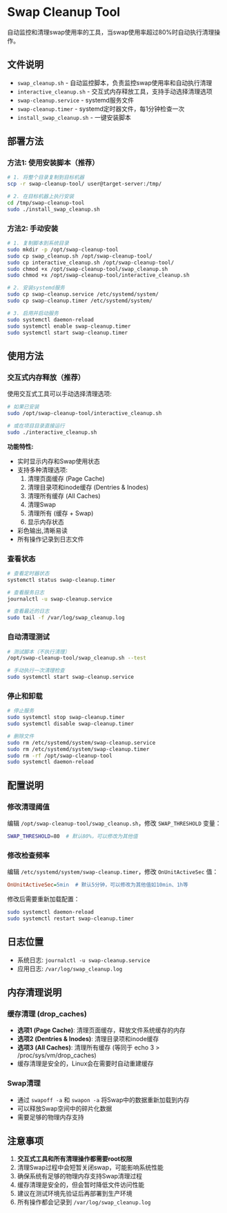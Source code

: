 # Swap Cleanup Tool

自动监控和清理swap使用率的工具，当swap使用率超过80%时自动执行清理操作。

## 文件说明

- `swap_cleanup.sh` - 自动监控脚本，负责监控swap使用率和自动执行清理
- `interactive_cleanup.sh` - 交互式内存释放工具，支持手动选择清理选项
- `swap-cleanup.service` - systemd服务文件
- `swap-cleanup.timer` - systemd定时器文件，每1分钟检查一次
- `install_swap_cleanup.sh` - 一键安装脚本

## 部署方法

### 方法1: 使用安装脚本（推荐）

```bash
# 1. 将整个目录复制到目标机器
scp -r swap-cleanup-tool/ user@target-server:/tmp/

# 2. 在目标机器上执行安装
cd /tmp/swap-cleanup-tool
sudo ./install_swap_cleanup.sh
```

### 方法2: 手动安装

```bash
# 1. 复制脚本到系统目录
sudo mkdir -p /opt/swap-cleanup-tool
sudo cp swap_cleanup.sh /opt/swap-cleanup-tool/
sudo cp interactive_cleanup.sh /opt/swap-cleanup-tool/
sudo chmod +x /opt/swap-cleanup-tool/swap_cleanup.sh
sudo chmod +x /opt/swap-cleanup-tool/interactive_cleanup.sh

# 2. 安装systemd服务
sudo cp swap-cleanup.service /etc/systemd/system/
sudo cp swap-cleanup.timer /etc/systemd/system/

# 3. 启用并启动服务
sudo systemctl daemon-reload
sudo systemctl enable swap-cleanup.timer
sudo systemctl start swap-cleanup.timer
```

## 使用方法

### 交互式内存释放（推荐）

使用交互式工具可以手动选择清理选项:

```bash
# 如果已安装
sudo /opt/swap-cleanup-tool/interactive_cleanup.sh

# 或在项目目录直接运行
sudo ./interactive_cleanup.sh
```

**功能特性:**
- 实时显示内存和Swap使用状态
- 支持多种清理选项:
  1. 清理页面缓存 (Page Cache)
  2. 清理目录项和inode缓存 (Dentries & Inodes)
  3. 清理所有缓存 (All Caches)
  4. 清理Swap
  5. 清理所有 (缓存 + Swap)
  6. 显示内存状态
- 彩色输出,清晰易读
- 所有操作记录到日志文件

### 查看状态
```bash
# 查看定时器状态
systemctl status swap-cleanup.timer

# 查看服务日志
journalctl -u swap-cleanup.service

# 查看最近的日志
sudo tail -f /var/log/swap_cleanup.log
```

### 自动清理测试
```bash
# 测试脚本（不执行清理）
/opt/swap-cleanup-tool/swap_cleanup.sh --test

# 手动执行一次清理检查
sudo systemctl start swap-cleanup.service
```

### 停止和卸载
```bash
# 停止服务
sudo systemctl stop swap-cleanup.timer
sudo systemctl disable swap-cleanup.timer

# 删除文件
sudo rm /etc/systemd/system/swap-cleanup.service
sudo rm /etc/systemd/system/swap-cleanup.timer
sudo rm -rf /opt/swap-cleanup-tool
sudo systemctl daemon-reload
```

## 配置说明

### 修改清理阈值
编辑 `/opt/swap-cleanup-tool/swap_cleanup.sh`，修改 `SWAP_THRESHOLD` 变量：
```bash
SWAP_THRESHOLD=80  # 默认80%，可以修改为其他值
```

### 修改检查频率
编辑 `/etc/systemd/system/swap-cleanup.timer`，修改 `OnUnitActiveSec` 值：
```ini
OnUnitActiveSec=5min  # 默认5分钟，可以修改为其他值如10min、1h等
```

修改后需要重新加载配置：
```bash
sudo systemctl daemon-reload
sudo systemctl restart swap-cleanup.timer
```

## 日志位置

- 系统日志: `journalctl -u swap-cleanup.service`
- 应用日志: `/var/log/swap_cleanup.log`

## 内存清理说明

### 缓存清理 (drop_caches)
- **选项1 (Page Cache)**: 清理页面缓存，释放文件系统缓存的内存
- **选项2 (Dentries & Inodes)**: 清理目录项和inode缓存
- **选项3 (All Caches)**: 清理所有缓存 (等同于 echo 3 > /proc/sys/vm/drop_caches)
- 缓存清理是安全的，Linux会在需要时自动重建缓存

### Swap清理
- 通过 `swapoff -a` 和 `swapon -a` 将Swap中的数据重新加载到内存
- 可以释放Swap空间中的碎片化数据
- 需要足够的物理内存支持

## 注意事项

1. **交互式工具和所有清理操作都需要root权限**
2. 清理Swap过程中会短暂关闭swap，可能影响系统性能
3. 确保系统有足够的物理内存支持Swap清理过程
4. 缓存清理是安全的，但会暂时降低文件访问性能
5. 建议在测试环境先验证后再部署到生产环境
6. 所有操作都会记录到 `/var/log/swap_cleanup.log`